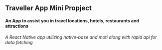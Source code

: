 ## Traveller App Mini Propject

#### An App to assist you in travel locations, hotels, restaurants and attractions

_*A React Native app utilizing native-base and moti along with rapid api for data fetching*_
